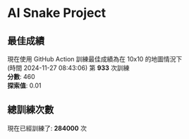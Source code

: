 
# AI Snake Project

## **最佳成績**
現在使用 GitHub Action 訓練最佳成績為在 10x10 的地圖情況下  
(時間 2024-11-27 08:43:06) 第 **933** 次訓練  
**分數**: 460  
**探索值**: 0.01

## 總訓練次數
現在已經訓練了: **284000** 次
